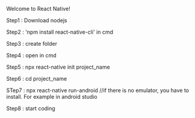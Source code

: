 Welcome to React Native!

Step1 : Download nodejs

Step2 : 'npm install react-native-cli' in cmd

Step3 : create folder

Step4 : open in cmd

Step5 : npx react-native init project_name

Step6 : cd project_name

STep7 : npx react-native run-android //if there is no emulator, you have to install. For example in android studio

Step8 : start coding 